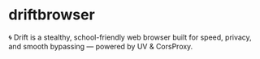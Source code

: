 # driftbrowser
🌀 Drift is a stealthy, school-friendly web browser built for speed, privacy, and smooth bypassing — powered by UV &amp; CorsProxy.
